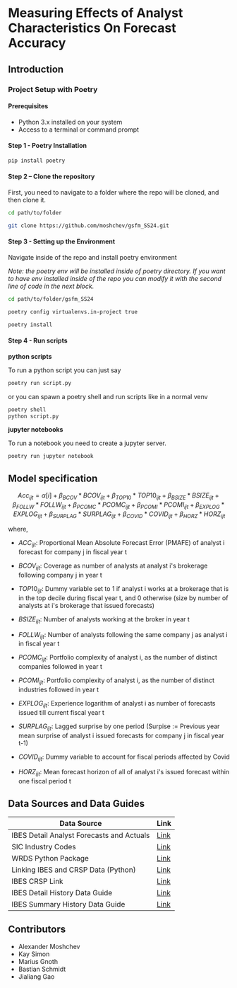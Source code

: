 # Measuring Effects of Analyst Characteristics On Forecast Accuracy 

## Introduction

### Project Setup with Poetry
#### Prerequisites
- Python 3.x installed on your system
- Access to a terminal or command prompt

#### Step 1 - Poetry Installation
```bash
pip install poetry
```
#### Step 2 – Clone the repository
First, you need to navigate to a folder where the repo will be cloned, and then clone it.

```bash
cd path/to/folder

git clone https://github.com/moshchev/gsfm_SS24.git
```
#### Step 3 - Setting up the Environment
Navigate inside of the repo and install poetry environment

*Note: the poetry env will be installed inside of poetry directory. If you want to have env installed inside of the repo you can modify it with the second line of code in the next block.*

```bash
cd path/to/folder/gsfm_SS24

poetry config virtualenvs.in-project true

poetry install
```

#### Step 4 - Run scripts
**python scripts**

To run a python script you can just say

```bash
poetry run script.py
```
or you can spawn a poetry shell and run scripts like in a normal venv

```bash
poetry shell
python script.py
```

**jupyter notebooks**

To run a notebook you need to create a jupyter server.
``` bash
poetry run jupyter notebook
```

## Model specification

$$Acc_{ijt} = \alpha[i] + \beta_{BCOV} * BCOV_{ijt} + \beta_{TOP10} * TOP10_{ijt} + \beta_{BSIZE} * BSIZE_{ijt} + \beta_{FOLLW} * FOLLW_{ijt} + \beta_{PCOMC} * PCOMC_{ijt} + \beta_{PCOMI} * PCOMI_{ijt} + \beta_{EXPLOG} * EXPLOG_{ijt} + \beta_{SURPLAG} * SURPLAG_{ijt} + \beta_{COVID} * COVID_{ijt} + \beta_{HORZ} * HORZ_{ijt}$$

where,
- $ACC_{ijt}$: Proportional Mean Absolute Forecast Error (PMAFE) of analyst i forecast for company j in fiscal year t

- $BCOV_{ijt}$: Coverage as number of analysts at analyst i's brokerage following company j in year t
- $TOP10_{ijt}$: Dummy variable set to 1 if analyst i works at a brokerage that is in the top decile during fiscal year t, and 0 otherwise (size by number of analysts at i's brokerage that issued forecasts)
- $BSIZE_{ijt}$: Number of analysts working at the broker in year t
- $FOLLW_{ijt}$: Number of analysts following the same company j as analyst i in fiscal year t
- $PCOMC_{ijt}$: Portfolio complexity of analyst i, as the number of distinct companies followed in year t
- $PCOMI_{ijt}$: Portfolio complexity of analyst i, as the number of distinct industries followed in year t 
- $EXPLOG_{ijt}$: Experience logarithm of analyst i as number of forecasts issued till current fiscal year t
- $SURPLAG_{ijt}$: Lagged surprise by one period (Surpise := Previous year mean surprise of analyst i issued forecasts for company j in fiscal year t-1)
- $COVID_{ijt}$: Dummy variable to account for fiscal periods affected by Covid
- $HORZ_{ijt}$: Mean forecast horizon of all of analyst i's issued forecast within one fiscal period t

## Data Sources and Data Guides

| Data Source | Link |
|-------------|------|
| IBES Detail Analyst Forecasts and Actuals | [Link](https://wrds-www.wharton.upenn.edu/pages/get-data/ibes-thomson-reuters/ibes-academic/detail-history/actuals/) |
| SIC Industry Codes | [Link](https://wrds-www.wharton.upenn.edu/pages/get-data/compustat-capital-iq-standard-poors/compustat/north-america-daily/fundamentals-annual/?saved_query=4009719) |
| WRDS Python Package | [Link](https://wrds-www.wharton.upenn.edu/documents/1443/wrds_connection.html) |
| Linking IBES and CRSP Data (Python)|[Link](https://wrds-www.wharton.upenn.edu/pages/wrds-research/applications/python-replications/linking-ibes-and-crsp-data-python/)|
|IBES CRSP Link|[Link](https://wrds-www.wharton.upenn.edu/pages/get-data/linking-suite-wrds/ibes-crsp-link/)|
| IBES Detail History Data Guide | [Link](https://wrds-www.wharton.upenn.edu/documents/495/IBES_Detail_History_User_Guide_-_December_2016.pdf) |
| IBES Summary History Data Guide | [Link](https://wrds-www.wharton.upenn.edu/documents/505/IBES_Summary_History_User_Guide_-_March_2013.pdf) |


## Contributors
- Alexander Moshchev
- Kay Simon
- Marius Gnoth
- Bastian Schmidt
- Jialiang Gao
